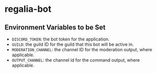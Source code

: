 # regalia-bot

## Environment Variables to be Set 
- `DISCORD_TOKEN`: the bot token for the application.
- `GUILD`: the guild ID for the guild that this bot will be active in.
- `MODERATION_CHANNEL`: the channel ID for the moderation output, where applicable.
- `OUTPUT_CHANNEL`: the channel id for the command output, where applicable.